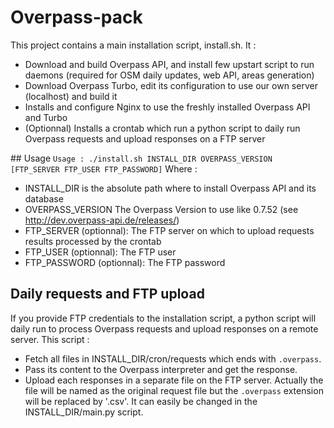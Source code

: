 # Overpass-pack
This project contains a main installation script, install.sh. It :
* Download and build Overpass API, and install few upstart script to run
daemons (required for OSM daily updates, web API, areas generation)
* Download Overpass Turbo, edit its configuration to use our own server
(localhost) and build it
* Installs and configure Nginx to use the freshly installed Overpass API
and Turbo
* (Optionnal) Installs a crontab which run a python script to daily run Overpass requests and upload responses on a FTP server

## Usage
`Usage : ./install.sh INSTALL_DIR OVERPASS_VERSION [FTP_SERVER FTP_USER FTP_PASSWORD]`
Where :
* INSTALL_DIR is the absolute path where to install Overpass API
and its database
* OVERPASS_VERSION The Overpass Version to use like 0.7.52
(see http://dev.overpass-api.de/releases/)
* FTP_SERVER (optionnal): The FTP server on which to upload requests results processed by the crontab
* FTP_USER (optionnal): The FTP user
* FTP_PASSWORD (optionnal): The FTP password

## Daily requests and FTP upload
If you provide FTP credentials to the installation script, a python script will daily run to process Overpass requests and upload responses on a remote server. This script :
* Fetch all files in INSTALL_DIR/cron/requests which ends with `.overpass`.
* Pass its content to the Overpass interpreter and get the response.
* Upload each responses in a separate file on the FTP server. Actually the file will be named as the original request file but the `.overpass` extension will be replaced by '.csv'. It can easily be changed in the INSTALL_DIR/main.py script.
